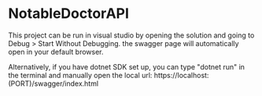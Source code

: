 # NotableDoctorAPI

This project can be run in visual studio by opening the solution and going to Debug > Start Without Debugging. the swagger page will automatically open in your default browser.

Alternatively, if you have dotnet SDK set up, you can type "dotnet run" in the terminal and manually open the local url: https://localhost:(PORT)/swagger/index.html
